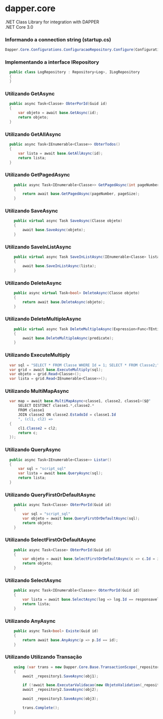 # dapper.core
.NET Class Library for integration with DAPPER <br />
.NET Core 3.0

### Informando a connection string (startup.cs)
```c# 
Dapper.Core.Configurations.ConfiguracaoRepository.Configure(Configuration.GetConnectionString("connectionstring_name"));
```

### Implementando a interface IRepository
```c#
  public class LogRepository : Repository<Log>, ILogRepository
  {
  }
```

### Utilizando GetAsync
```c#
  public async Task<Classe> ObterPorId(Guid id)
  {
      var objeto = await base.GetAsync(id);
      return objeto;
  }
```

### Utilizando GetAllAsync
```c#
  public async Task<IEnumerable<Classe>> ObterTodos()
  {
      var lista = await base.GetAllAsync(id);
      return lista;
  }
```

### Utilizando GetPagedAsync
```c#
    public async Task<IEnumerable<Classe>> GetPagedAsync(int pageNumber, int pageSize)
    {
        return await base.GetPagedAsync(pageNumber, pageSize);
    }
```

### Utilizando SaveAsync
```c#
    public virtual async Task SaveAsync(Classe objeto)
    {
        await base.SaveAsync(objeto);
    }
```

### Utilizando SaveInListAsync
```c#
    public virtual async Task SaveInListAsync(IEnumerable<Classe> lista)
    {
        await base.SaveInListAsync(lista);
    }
```

### Utilizando DeleteAsync
```c#
    public async virtual Task<bool> DeleteAsync(Classe objeto)
    {
        return await base.DeleteAsync(objeto);
    }
```

### Utilizando DeleteMultipleAsync
```c#
    public virtual async Task DeleteMultipleAsync(Expression<Func<TEntity, bool>> predicate)
    {
        await base.DeleteMultipleAsync(predicate);
    }
```

### Utilizando ExecuteMultiply
```c#
  var sql = "SELECT * FROM Classe WHERE Id = 1; SELECT * FROM Classe2;";
  var grid = await base.ExecuteMultiply(sql);
  var objeto = grid.Read<Classe>();
  var lista = grid.Read<IEnumerable<Classe>>();
```

### Utilizando MultiMapAsync
```c#
  var map = await base.MultiMapAsync<classe1, classe2, classe1>($@"
      SELECT DISTINCT classe1.*,classe2.*
      FROM classe1 
      JOIN classe2 ON classe2.EstadoId = classe1.Id
      ", (cl1, cl2) =>
  {
      cl1.Classe2 = cl2;
      return c;
  });
```

### Utilizando QueryAsync
```c#
  public async Task<IEnumerable<Classe>> Listar()
  {
      var sql = "script_sql"
      var lista = await base.QueryAsync(sql);
      return lista;
  }
```

### Utilizando QueryFirstOrDefaultAsync
```c#
    public async Task<Classe> ObterPorId(Guid id)
    {
        var sql = "script_sql"
        var objeto = await base.QueryFirstOrDefaultAsync(sql);
        return objeto;
    }
```

### Utilizando SelectFirstOrDefaultAsync
```c#
    public async Task<Classe> ObterPorId(Guid id)
    {
        var objeto = await base.SelectFirstOrDefaultAsync(c => c.Id = id);
        return objeto;
    }
```

### Utilizando SelectAsync
```c#
    public async Task<IEnumerable<Classe>> ObterPorId(Guid id)
    {
        var lista = await base.SelectAsync(log => log.Id == responsavelId);
        return lista;
    }
```

### Utilizando AnyAsync
```c#
    public async Task<bool> Existe(Guid id)
    {
        return await base.AnyAsync(p => p.Id == id);
    }
```

### Utilizando Utilizando Transação
```c#
    using (var trans = new Dapper.Core.Base.TransactionScope(_repository1, _repository2, _repository3))
    {
        await _repository1.SaveAsync(obj1);
        
        if (!await base.ExecutarValidacao(new ObjetoValidation(_repository2), obj2)) return;
        await _repository2.SaveAsync(obj2);
        
        await _repository3.SaveAsync(obj3);
        
        trans.Complete();
    }
```
